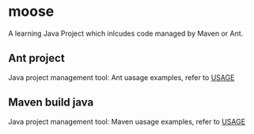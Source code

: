 # moose

A learning Java Project which inlcudes code managed by Maven or Ant.

## Ant project

Java project management tool: Ant uasage examples, refer to [USAGE](ant-preject/USAGE.md)

## Maven build java

Java project management tool: Maven uasage examples, refer to [USAGE](maven-preject/USAGE.md)